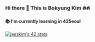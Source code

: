 ### Hi there 👋 This is Bokyung Kim 🔥🔥
###
#### 📚 I'm currently learning in 42Seoul
[![jaeskim's 42 stats](https://badge42.herokuapp.com/api/stats/bokim)](https://github.com/JaeSeoKim/badge42)


<!--
**bokyungkim/bokyungkim** is a ✨ _special_ ✨ repository because its `README.md` (this file) appears on your GitHub profile.

Here are some ideas to get you started:

- 🔭 I’m currently working on ...
- 🌱 I’m currently learning ...
- 👯 I’m looking to collaborate on ...
- 🤔 I’m looking for help with ...
- 💬 Ask me about ...
- 📫 How to reach me: ...
- 😄 Pronouns: ...
- ⚡ Fun fact: ...
-->
